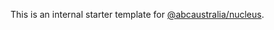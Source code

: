 This is an internal starter template for [@abcaustralia/nucleus](https://pl.abc-dev.net.au/docs/nucleus/installing-nucleus/).
